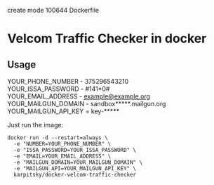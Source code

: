  create mode 100644 Dockerfile
# Velcom Traffic Checker in docker

## Usage

YOUR_PHONE_NUMBER - 375296543210 \
YOUR_ISSA_PASSWORD - #141\*0# \
YOUR_EMAIL_ADDRESS - example@example.org \
YOUR_MAILGUN_DOMAIN - sandbox\*\*\*\*\*.mailgun.org \
YOUR_MAILGUN_API_KEY = key-\*\*\*\*\* 

Just run the image:

```
docker run -d --restart=always \
  -e "NUMBER=YOUR_PHONE_NUMBER" \
  -e "ISSA_PASSWORD=YOUR_ISSA_PASSWORD" \
  -e "EMAIL=YOUR_EMAIL_ADDRESS" \
  -e "MAILGUN_DOMAIN=YOUR_MAILGUN_DOMAIN" \
  -e "MAILGUN_API=YOUR_MAILGUN_API_KEY" \
  karpitsky/docker-velcom-traffic-checker

